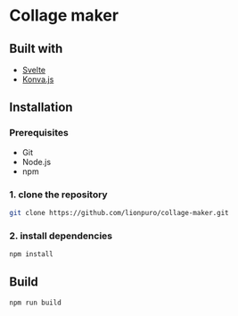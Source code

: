 # Collage maker

## Built with

- [Svelte](https://svelte.dev/)
- [Konva.js](https://konvajs.org/)

## Installation

### Prerequisites

- Git
- Node.js
- npm

### 1. clone the repository

```sh
git clone https://github.com/lionpuro/collage-maker.git
```

### 2. install dependencies

```sh
npm install
```

## Build

```sh
npm run build
```
